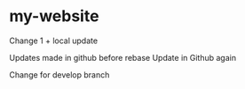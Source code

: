 # my-website

Change 1 + local update

Updates made in github before rebase
Update in Github again

Change for develop branch
